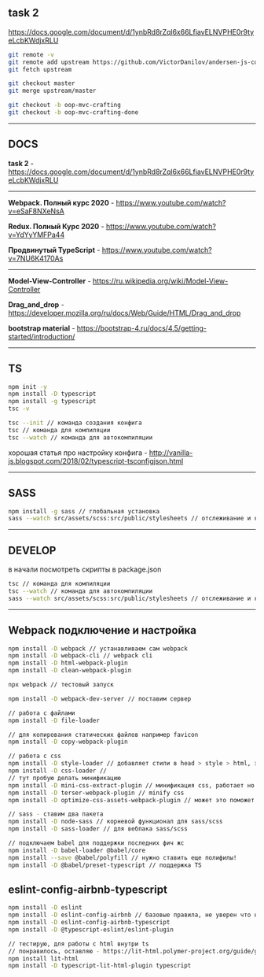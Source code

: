 ## task 2

https://docs.google.com/document/d/1ynbRd8rZql6x66LfiavELNVPHE0r9tyeLcbKWdjxRLU

```bash
git remote -v
git remote add upstream https://github.com/VictorDanilov/andersen-js-course.git
git fetch upstream

git checkout master
git merge upstream/master

git checkout -b oop-mvc-crafting
git checkout -b oop-mvc-crafting-done
```

---

## DOCS

**task 2** - https://docs.google.com/document/d/1ynbRd8rZql6x66LfiavELNVPHE0r9tyeLcbKWdjxRLU

---

**Webpack. Полный курс 2020** - https://www.youtube.com/watch?v=eSaF8NXeNsA

**Redux. Полный Курс 2020** - https://www.youtube.com/watch?v=YdYyYMFPa44

**Продвинутый TypeScript** - https://www.youtube.com/watch?v=7NU6K4170As

---

**Model-View-Controller** - https://ru.wikipedia.org/wiki/Model-View-Controller

**Drag_and_drop** - https://developer.mozilla.org/ru/docs/Web/Guide/HTML/Drag_and_drop

**bootstrap material** - https://bootstrap-4.ru/docs/4.5/getting-started/introduction/

---

## TS

```bash
npm init -y
npm install -D typescript
npm install -g typescript
tsc -v

tsc --init // команда создания конфига
tsc // команда для компиляции
tsc --watch // команда для автокомпиляции
```

хорошая статья про настройку конфига - http://vanilla-js.blogspot.com/2018/02/typescript-tsconfigjson.html

---

## SASS

```bash
npm install -g sass // глобальная установка
sass --watch src/assets/scss:src/public/stylesheets // отслеживание и компиляция SCSS/CSS
```

---

## DEVELOP

в начали посмотреть скрипты в package.json

```bash
tsc // команда для компиляции
tsc --watch // команда для автокомпиляции
sass --watch src/assets/scss:src/public/stylesheets // отслеживание и компиляция SCSS/CSS
```

---

## Webpack подключение и настройка

```bash
npm install -D webpack // устанавливаем сам webpack
npm install -D webpack-cli // webpack cli
npm install -D html-webpack-plugin
npm install -D clean-webpack-plugin

npx webpack // тестовый запуск

npm install -D webpack-dev-server // поставим сервер

// работа с файлами
npm install -D file-loader

// для копирования статических файлов например favicon
npm install -D copy-webpack-plugin

// работа с css
npm install -D style-loader // добавляет стили в head > style > html, это НЕ надо!
npm install -D css-loader //
// тут пробую делать минификацию
npm install -D mini-css-extract-plugin // минификация css, работает но без minify
npm install -D terser-webpack-plugin // minify css
npm install -D optimize-css-assets-webpack-plugin // может это поможет

// sass - ставим два пакета
npm install -D node-sass // корневой функционал для sass/scss
npm install -D sass-loader // для вебпака sass/scss

// подключаем babel для поддержки последних фич жс
npm install -D babel-loader @babel/core
npm install --save @babel/polyfill // нужно ставить еще полифилы!
npm install -D @babel/preset-typescript // поддержка TS
```

## eslint-config-airbnb-typescript

```bash
npm install -D eslint
npm install -D eslint-config-airbnb // базовые правила, не уверен что нужны
npm install -D eslint-config-airbnb-typescript
npm install -D @typescript-eslint/eslint-plugin

// тестирую, для работы с html внутри ts
// понравилось, оставляю - https://lit-html.polymer-project.org/guide/getting-started
npm install lit-html
npm install -D typescript-lit-html-plugin typescript

```
